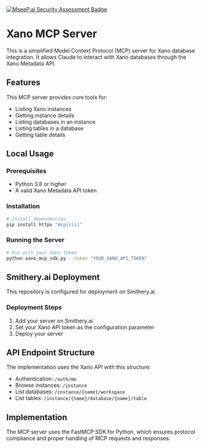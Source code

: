 [![MseeP.ai Security Assessment Badge](https://mseep.net/pr/roboulos-simple-xano-mcp-badge.png)](https://mseep.ai/app/roboulos-simple-xano-mcp)

# Xano MCP Server

This is a simplified Model Context Protocol (MCP) server for Xano database integration. It allows Claude to interact with Xano databases through the Xano Metadata API.

## Features

This MCP server provides core tools for:

- Listing Xano instances
- Getting instance details
- Listing databases in an instance
- Listing tables in a database
- Getting table details

## Local Usage

### Prerequisites

- Python 3.8 or higher
- A valid Xano Metadata API token

### Installation

```bash
# Install dependencies
pip install httpx "mcp[cli]"
```

### Running the Server

```bash
# Run with your Xano token
python xano_mcp_sdk.py --token "YOUR_XANO_API_TOKEN"
```

## Smithery.ai Deployment

This repository is configured for deployment on Smithery.ai.

### Deployment Steps

1. Add your server on Smithery.ai
2. Set your Xano API token as the configuration parameter
3. Deploy your server

## API Endpoint Structure

The implementation uses the Xano API with this structure:

- Authentication: `/auth/me` 
- Browse instances: `/instance` 
- List databases: `/instance/{name}/workspace` 
- List tables: `/instance/{name}/database/{name}/table`

## Implementation

The MCP server uses the FastMCP SDK for Python, which ensures protocol compliance and proper handling of MCP requests and responses.
